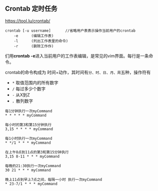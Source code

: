 ## Crontab 定时任务

https://tool.lu/crontab/

```shell
crontab [-u username]　　　　//省略用户表表示操作当前用户的crontab
    -e      (编辑工作表)
    -l      (列出工作表里的命令)
    -r      (删除工作作)
```



们用**crontab -e**进入当前用户的工作表编辑，是常见的vim界面。每行是一条命令。

crontab的命令构成为 时间+动作，其时间有`分、时、日、月、周`五种，操作符有

- `*` 取值范围内的所有数字
- `/` 每过多少个数字
- `-` 从X到Z
- `，`散列数字





```shell
每1分钟执行一次myCommand
* * * * * myCommand

每小时的第3和第15分钟执行
3,15 * * * * myCommand

每1小时执行一次myCommand
* */1 * * * myCommand

在上午8点到11点的第3和第15分钟执行
3,15 8-11 * * * myCommand

每晚的21:30执行一次myCommand
30 21 * * * myCommand

晚上11点到早上7点之间，每隔一小时 执行一次myCommand
* 23-7/1 * * * myCommand
```



























